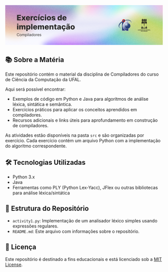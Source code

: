 <picture>
  <source media="(prefers-color-scheme: dark)" srcset="/.github/cover.png">
  <source media="(prefers-color-scheme: light)" srcset="/.github/cover_light.png">
    <img alt="Compiladores" src="/.github/cover_light.png">
</picture>

<br />

## 📚 Sobre a Matéria

Este repositório contém o material da disciplina de Compiladores do curso de Ciência da Computação da UFAL.

Aqui será possível encontrar:
- Exemplos de código em Python e Java para algoritmos de análise léxica, sintática e semântica.
- Exercícios práticos para aplicar os conceitos aprendidos em compiladores.
- Recursos adicionais e links úteis para aprofundamento em construção de compiladores.

As atividades estão disponíveis na pasta `src` e são organizadas por exercício. Cada exercício contém um arquivo Python com a implementação do algoritmo correspondente.

## 🛠️ Tecnologias Utilizadas
- Python 3.x
- Java
- Ferramentas como PLY (Python Lex-Yacc), JFlex ou outras bibliotecas para análise léxica/sintática

## 📂 Estrutura do Repositório
- `activity1.py`: Implementação de um analisador léxico simples usando expressões regulares.
- `README.md`: Este arquivo com informações sobre o repositório.

## 📄 Licença

Este repositório é destinado a fins educacionais e está licenciado sob a [MIT License](LICENSE).